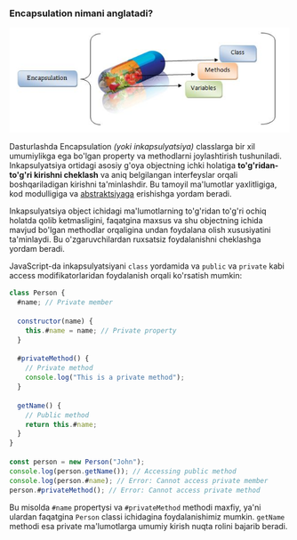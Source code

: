### Encapsulation nimani anglatadi?

<img src="./encapsulation-image.jpg">

Dasturlashda Encapsulation <i>(yoki inkapsulyatsiya)</i> classlarga bir xil umumiylikga ega bo'lgan property va methodlarni joylashtirish tushuniladi. Inkapsulyatsiya ortidagi asosiy g'oya objectning ichki holatiga **to'g'ridan-to'g'ri kirishni cheklash** va aniq belgilangan interfeyslar orqali boshqariladigan kirishni ta'minlashdir. Bu tamoyil ma'lumotlar yaxlitligiga, kod modulligiga va <a href="#">abstraktsiyaga</a> erishishga yordam beradi.

Inkapsulyatsiya object ichidagi ma'lumotlarning to'g'ridan to'g'ri ochiq holatda qolib ketmasligini, faqatgina maxsus va shu objectning ichida mavjud bo'lgan methodlar orqaligina undan foydalana olish xususiyatini ta'minlaydi. Bu o'zgaruvchilardan ruxsatsiz foydalanishni cheklashga yordam beradi.

JavaScript-da inkapsulyatsiyani `class` yordamida va `public` va `private` kabi access modifikatorlaridan foydalanish orqali ko'rsatish mumkin:

```javascript
class Person {
  #name; // Private member

  constructor(name) {
    this.#name = name; // Private property
  }

  #privateMethod() {
    // Private method
    console.log("This is a private method");
  }

  getName() {
    // Public method
    return this.#name;
  }
}

const person = new Person("John");
console.log(person.getName()); // Accessing public method
console.log(person.#name); // Error: Cannot access private member
person.#privateMethod(); // Error: Cannot access private method
```
Bu misolda `#name` propertysi va `#privateMethod` methodi maxfiy, ya'ni ulardan faqatgina `Person` classi ichidagina foydalanishimiz mumkin. `getName` methodi esa private ma'lumotlarga umumiy kirish nuqta rolini bajarib beradi.
